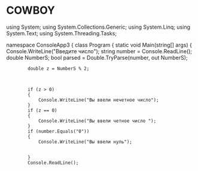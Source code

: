 # COWBOY
using System;
using System.Collections.Generic;
using System.Linq;
using System.Text;
using System.Threading.Tasks;

namespace ConsoleApp3
{
    class Program
    {
        static void Main(string[] args)
        {
            Console.WriteLine("Введите число");
            string number = Console.ReadLine();
            double NumberS;
            bool parsed = Double.TryParse(number, out NumberS);

        
            double z = NumberS % 2;

            
            
            if (z > 0)
            {
                Console.WriteLine("Вы ввели нечетное число");
            }
            if (z == 0)
            {
                Console.WriteLine("Вы ввели четное число ");
            }
            if (number.Equals("0"))
            {
                Console.WriteLine("Вы ввели нуль");

                
            }
            Console.ReadLine();
